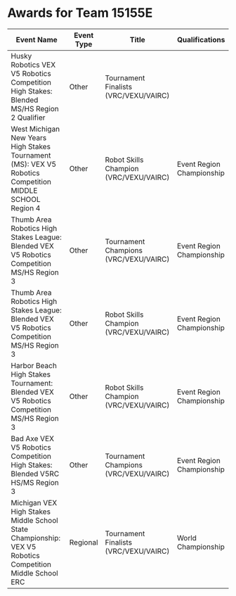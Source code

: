 # Awards for Team 15155E

| Event Name | Event Type | Title | Qualifications |
|------------|------------|-------|----------------|
| Husky Robotics VEX V5 Robotics Competition High Stakes: Blended MS/HS Region 2 Qualifier | Other | Tournament Finalists (VRC/VEXU/VAIRC) |  |
| West Michigan New Years High Stakes Tournament (MS): VEX V5 Robotics Competition MIDDLE SCHOOL Region 4 | Other | Robot Skills Champion (VRC/VEXU/VAIRC) | Event Region Championship |
| Thumb Area Robotics High Stakes League: Blended VEX V5 Robotics Competition MS/HS Region 3 | Other | Tournament Champions (VRC/VEXU/VAIRC) | Event Region Championship |
| Thumb Area Robotics High Stakes League: Blended VEX V5 Robotics Competition MS/HS Region 3 | Other | Robot Skills Champion (VRC/VEXU/VAIRC) | Event Region Championship |
| Harbor Beach High Stakes Tournament: Blended VEX V5 Robotics Competition MS/HS Region 3 | Other | Robot Skills Champion (VRC/VEXU/VAIRC) | Event Region Championship |
| Bad Axe VEX V5 Robotics Competition High Stakes: Blended V5RC HS/MS Region 3 | Other | Tournament Champions (VRC/VEXU/VAIRC) | Event Region Championship |
| Michigan VEX High Stakes Middle School State Championship: VEX V5 Robotics Competition Middle School ERC | Regional | Tournament Finalists (VRC/VEXU/VAIRC) | World Championship |
